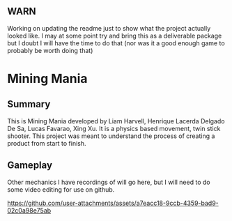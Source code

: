 ## WARN
Working on updating the readme just to show what the project actually looked like. 
I may at some point try and bring this as a deliverable package but I doubt I will have the time to do that 
(nor was it a good enough game to probably be worth doing that)
# Mining Mania

## Summary
This is Mining Mania developed by Liam Harvell, Henrique Lacerda Delgado De Sa, Lucas Favarao, Xing Xu. It is a physics based movement, twin stick shooter.
This project was meant to understand the process of creating a product from start to finish.

## Gameplay 

Other mechanics I have recordings of will go here, but I will need to do some video editing for use on github.

https://github.com/user-attachments/assets/a7eacc18-9ccb-4359-bad9-02c0a98e75ab

